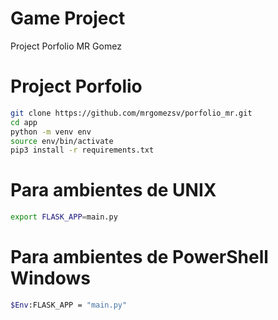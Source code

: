 # Game Project

Project Porfolio MR Gomez


# Project Porfolio
```sh
git clone https://github.com/mrgomezsv/porfolio_mr.git
cd app
python -m venv env
source env/bin/activate
pip3 install -r requirements.txt
```

# Para ambientes de UNIX
```sh
export FLASK_APP=main.py
```
# Para ambientes de PowerShell Windows
```sh
$Env:FLASK_APP = "main.py"
```
